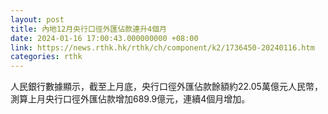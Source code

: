 ```yaml
---
layout: post
title: 內地12月央行口徑外匯佔款連升4個月
date: 2024-01-16 17:00:43.000000000 +08:00
link: https://news.rthk.hk/rthk/ch/component/k2/1736450-20240116.htm
categories: rthk
---
```


人民銀行數據顯示，截至上月底，央行口徑外匯佔款餘額約22.05萬億元人民幣，測算上月央行口徑外匯佔款增加689.9億元，連續4個月增加。
